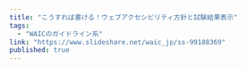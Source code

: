 ```yaml
---
title: "こうすれば書ける！ウェブアクセシビリティ方針と試験結果表示"
tags:
  - "WAICのガイドライン系"
link: "https://www.slideshare.net/waic_jp/ss-99188369"
published: true
---
```

